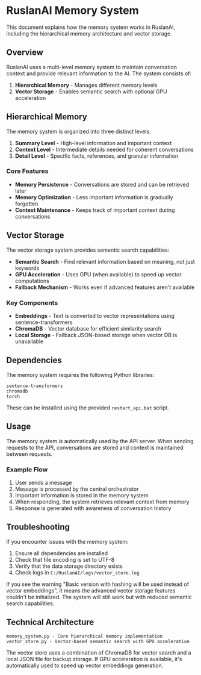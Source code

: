 # RuslanAI Memory System

This document explains how the memory system works in RuslanAI, including the hierarchical memory architecture and vector storage.

## Overview

RuslanAI uses a multi-level memory system to maintain conversation context and provide relevant information to the AI. The system consists of:

1. **Hierarchical Memory** - Manages different memory levels
2. **Vector Storage** - Enables semantic search with optional GPU acceleration

## Hierarchical Memory

The memory system is organized into three distinct levels:

1. **Summary Level** - High-level information and important context
2. **Context Level** - Intermediate details needed for coherent conversations
3. **Detail Level** - Specific facts, references, and granular information

### Core Features

- **Memory Persistence** - Conversations are stored and can be retrieved later
- **Memory Optimization** - Less important information is gradually forgotten
- **Context Maintenance** - Keeps track of important context during conversations

## Vector Storage

The vector storage system provides semantic search capabilities:

- **Semantic Search** - Find relevant information based on meaning, not just keywords
- **GPU Acceleration** - Uses GPU (when available) to speed up vector computations
- **Fallback Mechanism** - Works even if advanced features aren't available

### Key Components

- **Embeddings** - Text is converted to vector representations using sentence-transformers
- **ChromaDB** - Vector database for efficient similarity search
- **Local Storage** - Fallback JSON-based storage when vector DB is unavailable

## Dependencies

The memory system requires the following Python libraries:

```
sentence-transformers
chromadb
torch
```

These can be installed using the provided `restart_api.bat` script.

## Usage

The memory system is automatically used by the API server. When sending requests to the API, conversations are stored and context is maintained between requests.

### Example Flow

1. User sends a message
2. Message is processed by the central orchestrator
3. Important information is stored in the memory system
4. When responding, the system retrieves relevant context from memory
5. Response is generated with awareness of conversation history

## Troubleshooting

If you encounter issues with the memory system:

1. Ensure all dependencies are installed
2. Check that file encoding is set to UTF-8
3. Verify that the data storage directory exists
4. Check logs in `C:/RuslanAI/logs/vector_store.log`

If you see the warning "Basic version with hashing will be used instead of vector embeddings", it means the advanced vector storage features couldn't be initialized. The system will still work but with reduced semantic search capabilities.

## Technical Architecture

```
memory_system.py - Core hierarchical memory implementation
vector_store.py - Vector-based semantic search with GPU acceleration
```

The vector store uses a combination of ChromaDB for vector search and a local JSON file for backup storage. If GPU acceleration is available, it's automatically used to speed up vector embeddings generation.